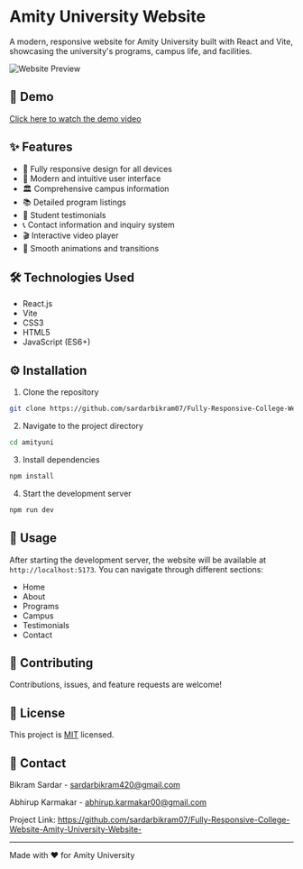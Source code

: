 # Amity University Website

A modern, responsive website for Amity University built with React and Vite, showcasing the university's programs, campus life, and facilities.

![Website Preview](./src/assets/web_preview.png)

## 🎥 Demo

[Click here to watch the demo video](./src/assets/website.mp4)

## ✨ Features

- 📱 Fully responsive design for all devices
- 🎨 Modern and intuitive user interface
- 🏛️ Comprehensive campus information
- 📚 Detailed program listings
- 👥 Student testimonials
- 📞 Contact information and inquiry system
- 🎬 Interactive video player
- 🌙 Smooth animations and transitions

## 🛠️ Technologies Used

- React.js
- Vite
- CSS3
- HTML5
- JavaScript (ES6+)

## ⚙️ Installation

1. Clone the repository
```bash
git clone https://github.com/sardarbikram07/Fully-Responsive-College-Website-Amity-University-Website-
```

2. Navigate to the project directory
```bash
cd amityuni
```

3. Install dependencies
```bash
npm install
```

4. Start the development server
```bash
npm run dev
```

## 🚀 Usage

After starting the development server, the website will be available at `http://localhost:5173`. You can navigate through different sections:

- Home
- About
- Programs
- Campus
- Testimonials
- Contact


## 🤝 Contributing

Contributions, issues, and feature requests are welcome! 

## 📝 License

This project is [MIT](./LICENSE) licensed.

## 👥 Contact

Bikram Sardar - sardarbikram420@gmail.com

Abhirup Karmakar - abhirup.karmakar00@gmail.com

Project Link: https://github.com/sardarbikram07/Fully-Responsive-College-Website-Amity-University-Website-

---
Made with ❤️ for Amity University
